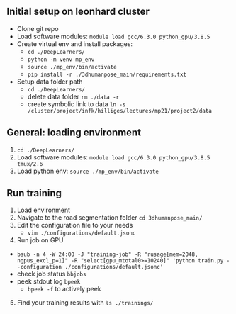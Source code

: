 ## Initial setup on leonhard cluster
- Clone git repo
- Load software modules: `module load gcc/6.3.0 python_gpu/3.8.5`
- Create virtual env and install packages:   
    - `cd ./DeepLearners/`
    - `python -m venv mp_env`
    - `source ./mp_env/bin/activate`
    - `pip install -r ./3dhumanpose_main/requirements.txt`
- Setup data folder path
    - `cd ./DeepLearners/`
    - delete data folder `rm ./data -r`
    - create symbolic link to data `ln -s /cluster/project/infk/hilliges/lectures/mp21/project2/data`

## General: loading environment
1. `cd ./DeepLearners/`
2. Load software modules: `module load gcc/6.3.0 python_gpu/3.8.5 tmux/2.6`
3. Load python env: `source ./mp_env/bin/activate`

## Run training
1. Load environment
2. Navigate to the road segmentation folder `cd 3dhumanpose_main/`
3. Edit the configuration file to your needs
    - `vim ./configurations/default.jsonc`
4. Run job on GPU
  - `bsub -n 4 -W 24:00 -J "training-job" -R "rusage[mem=2048, ngpus_excl_p=1]" -R "select[gpu_mtotal0>=10240]" 'python train.py --configuration ./configurations/default.jsonc'`
  - check job status `bbjobs`
  - peek stdout log `bpeek`
    - `bpeek -f` to actively peek
5. Find your training results with `ls ./trainings/`
